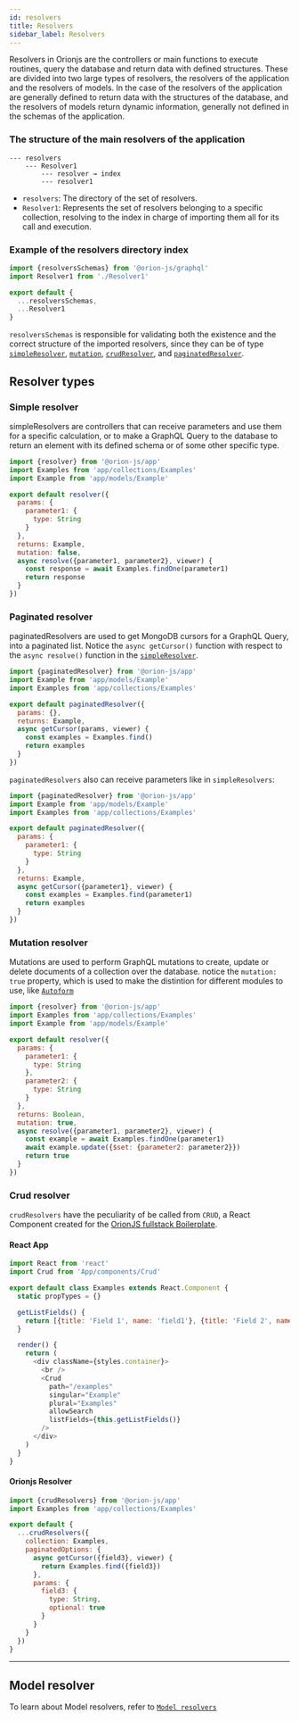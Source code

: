 ```yaml
---
id: resolvers
title: Resolvers
sidebar_label: Resolvers
---
```


Resolvers in Orionjs are the controllers or main functions to execute routines, query the database and return data with defined structures. These are divided into two large types of resolvers, the resolvers of the application and the resolvers of models. In the case of the resolvers of the application are generally defined to return data with the structures of the database, and the resolvers of models return dynamic information, generally not defined in the schemas of the application.

### The structure of the main resolvers of the application

```
--- resolvers
    --- Resolver1
        --- resolver → index
        --- resolver1
```

- `resolvers`: The directory of the set of resolvers.
- `Resolver1`: Represents the set of resolvers belonging to a specific collection, resolving to the index in charge of importing them all for its call and execution.

### Example of the resolvers directory index

```js
import {resolversSchemas} from '@orion-js/graphql'
import Resolver1 from './Resolver1'

export default {
  ...resolversSchemas,
  ...Resolver1
}
```

`resolversSchemas` is responsible for validating both the existence and the correct structure of the imported resolvers, since they can be of type [`simpleResolver`](https://orionjs.com/docs/resolvers#simple-resolver), [`mutation`](https://orionjs.com/docs/resolvers#mutation), [`crudResolver`](https://orionjs.com/docs/resolvers#crud-resolver), and [`paginatedResolver`](https://orionjs.com/docs/resolvers#paginated-resolver).

## Resolver types

### Simple resolver

simpleResolvers are controllers that can receive parameters and use them for a specific calculation, or to make a GraphQL Query to the database to return an element with its defined schema or of some other specific type.

```js
import {resolver} from '@orion-js/app'
import Examples from 'app/collections/Examples'
import Example from 'app/models/Example'

export default resolver({
  params: {
    parameter1: {
      type: String
    }
  },
  returns: Example,
  mutation: false,
  async resolve({parameter1, parameter2}, viewer) {
    const response = await Examples.findOne(parameter1)
    return response
  }
})
```

### Paginated resolver

paginatedResolvers are used to get MongoDB cursors for a GraphQL Query, into a paginated list. Notice the `async getCursor()` function with respect to the `async resolve()` function in the [`simpleResolver`](https://orionjs.com/docs/resolvers#simple-resolver).

```js
import {paginatedResolver} from '@orion-js/app'
import Example from 'app/models/Example'
import Examples from 'app/collections/Examples'

export default paginatedResolver({
  params: {},
  returns: Example,
  async getCursor(params, viewer) {
    const examples = Examples.find()
    return examples
  }
})
```

`paginatedResolvers` also can receive parameters like in `simpleResolvers`:

```js
import {paginatedResolver} from '@orion-js/app'
import Example from 'app/models/Example'
import Examples from 'app/collections/Examples'

export default paginatedResolver({
  params: {
    parameter1: {
      type: String
    }
  },
  returns: Example,
  async getCursor({parameter1}, viewer) {
    const examples = Examples.find(parameter1)
    return examples
  }
})
```

### Mutation resolver

Mutations are used to perform GraphQL mutations to create, update or delete documents of a collection over the database. notice the `mutation: true` property, which is used to make the distintion for different modules to use, like [`Autoform`](https://orionjs.com/docs/autoform)

```js
import {resolver} from '@orion-js/app'
import Examples from 'app/collections/Examples'
import Example from 'app/models/Example'

export default resolver({
  params: {
    parameter1: {
      type: String
    },
    parameter2: {
      type: String
    }
  },
  returns: Boolean,
  mutation: true,
  async resolve({parameter1, parameter2}, viewer) {
    const example = await Examples.findOne(parameter1)
    await example.update({$set: {parameter2: parameter2}})
    return true
  }
})
```

### Crud resolver

`crudResolvers` have the peculiarity of be called from `CRUD`, a React Component created for the [OrionJS fullstack Boilerplate](https://github.com/orionjs/boilerplate-graphql-fullstack).

#### React App

```js
import React from 'react'
import Crud from 'App/components/Crud'

export default class Examples extends React.Component {
  static propTypes = {}

  getListFields() {
    return [{title: 'Field 1', name: 'field1'}, {title: 'Field 2', name: 'field2'}]
  }

  render() {
    return (
      <div className={styles.container}>
        <br />
        <Crud
          path="/examples"
          singular="Example"
          plural="Examples"
          allowSearch
          listFields={this.getListFields()}
        />
      </div>
    )
  }
}
```

#### Orionjs Resolver

```js
import {crudResolvers} from '@orion-js/app'
import Examples from 'app/collections/Examples'

export default {
  ...crudResolvers({
    collection: Examples,
    paginatedOptions: {
      async getCursor({field3}, viewer) {
        return Examples.find({field3})
      },
      params: {
        field3: {
          type: String,
          optional: true
        }
      }
    }
  })
}
```

---

## Model resolver

To learn about Model resolvers, refer to [`Model resolvers`](https://orionjs.com/docs/models#resolvers)
